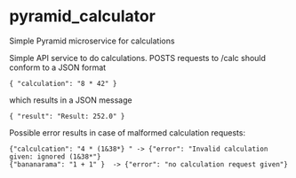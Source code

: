 # pyramid_calculator
Simple Pyramid microservice for calculations

Simple API service to do calculations. POSTS requests to <base-url>/calc should conform to a JSON format

    { "calculation": "8 * 42" }

which results in a JSON message

    { "result": "Result: 252.0" }
    
Possible error results in case of malformed calculation requests:

    {"calculcation": "4 * (1&38*} " -> {"error": "Invalid calculation given: ignored (1&38*"}
    {"bananarama": "1 + 1" }  -> {"error": "no calculation request given"}
    

    
    
 
